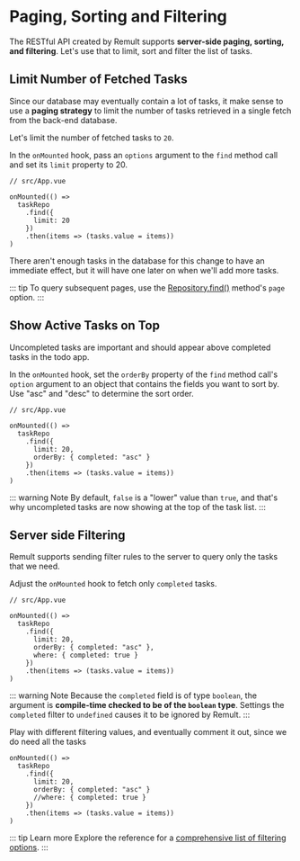 # Paging, Sorting and Filtering

The RESTful API created by Remult supports **server-side paging, sorting, and filtering**. Let's use that to limit, sort and filter the list of tasks.

## Limit Number of Fetched Tasks

Since our database may eventually contain a lot of tasks, it make sense to use a **paging strategy** to limit the number of tasks retrieved in a single fetch from the back-end database.

Let's limit the number of fetched tasks to `20`.

In the `onMounted` hook, pass an `options` argument to the `find` method call and set its `limit` property to 20.

```ts{6}
// src/App.vue

onMounted(() =>
  taskRepo
    .find({
      limit: 20
    })
    .then(items => (tasks.value = items))
)
```

There aren't enough tasks in the database for this change to have an immediate effect, but it will have one later on when we'll add more tasks.

::: tip
To query subsequent pages, use the [Repository.find()](../../docs/ref_repository.md#find) method's `page` option.
:::

## Show Active Tasks on Top

Uncompleted tasks are important and should appear above completed tasks in the todo app.

In the `onMounted` hook, set the `orderBy` property of the `find` method call's `option` argument to an object that contains the fields you want to sort by.
Use "asc" and "desc" to determine the sort order.

```ts{7}
// src/App.vue

onMounted(() =>
  taskRepo
    .find({
      limit: 20,
      orderBy: { completed: "asc" }
    })
    .then(items => (tasks.value = items))
)
```

::: warning Note
By default, `false` is a "lower" value than `true`, and that's why uncompleted tasks are now showing at the top of the task list.
:::

## Server side Filtering

Remult supports sending filter rules to the server to query only the tasks that we need.

Adjust the `onMounted` hook to fetch only `completed` tasks.

```ts{8}
// src/App.vue

onMounted(() =>
  taskRepo
    .find({
      limit: 20,
      orderBy: { completed: "asc" },
      where: { completed: true }
    })
    .then(items => (tasks.value = items))
)
```

::: warning Note
Because the `completed` field is of type `boolean`, the argument is **compile-time checked to be of the `boolean` type**. Settings the `completed` filter to `undefined` causes it to be ignored by Remult.
:::

Play with different filtering values, and eventually comment it out, since we do need all the tasks

```ts{6}
onMounted(() =>
  taskRepo
    .find({
      limit: 20,
      orderBy: { completed: "asc" }
      //where: { completed: true }
    })
    .then(items => (tasks.value = items))
)
```

::: tip Learn more
Explore the reference for a [comprehensive list of filtering options](../../docs/entityFilter.md).
:::
